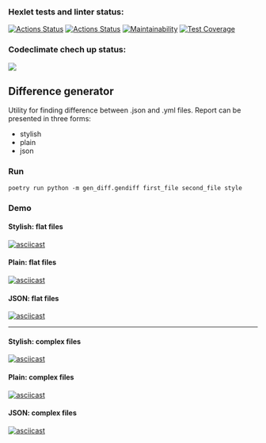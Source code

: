### Hexlet tests and linter status:
[![Actions Status](https://github.com/renata-nerenata/python-project-lvl2/workflows/hexlet-check/badge.svg)](https://github.com/renata-nerenata/python-project-lvl2/actions)
[![Actions Status](https://github.com/renata-nerenata/python-project-lvl2/workflows/Linter/badge.svg)](https://github.com/renata-nerenatapython-project-lvl2/actions)
[![Maintainability](https://api.codeclimate.com/v1/badges/a48adcf1d95882daed37/maintainability)](https://codeclimate.com/github/renata-nerenata/python-project-lvl2/maintainability)
[![Test Coverage](https://api.codeclimate.com/v1/badges/a48adcf1d95882daed37/test_coverage)](https://codeclimate.com/github/renata-nerenata/python-project-lvl2/test_coverage)


### Codeclimate chech up status:
<a href="https://codeclimate.com/github/codeclimate/codeclimate/maintainability"><img src="https://api.codeclimate.com/v1/badges/a99a88d28ad37a79dbf6/maintainability" /></a>

## Difference generator

Utility for finding difference between .json and .yml files. Report can be presented in three forms:
- stylish
- plain
- json

### Run

```console
poetry run python -m gen_diff.gendiff first_file second_file style
```

### Demo

#### Stylish: flat files
[![asciicast](https://asciinema.org/a/452906.svg)](https://asciinema.org/a/452906)

#### Plain: flat files
[![asciicast](https://asciinema.org/a/452909.svg)](https://asciinema.org/a/452909)

#### JSON: flat files
[![asciicast](https://asciinema.org/a/452912.svg)](https://asciinema.org/a/452912)

_____

#### Stylish: complex files
[![asciicast](https://asciinema.org/a/452919.svg)](https://asciinema.org/a/452919)

#### Plain: complex files
[![asciicast](https://asciinema.org/a/452918.svg)](https://asciinema.org/a/452918)

#### JSON: complex files
[![asciicast](https://asciinema.org/a/452916.svg)](https://asciinema.org/a/452916)
